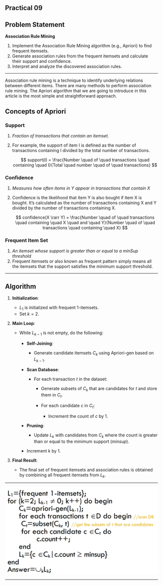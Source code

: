 ## Practical 09

## Problem Statement

**Association Rule Mining**

1. Implement the Association Rule Mining algorithm (e.g., Apriori) to find frequent itemsets.
1. Generate association rules from the frequent itemsets and calculate their support and confidence.
1. Interpret and analyze the discovered association rules.

---

Association rule mining is a technique to identify underlying relations between different items. There are many methods to perform association rule mining. The Apriori algorithm that we are going to introduce in this article is the most simple and straightforward approach.

## ****Concepts of Apriori****

### ****Support****

1. *Fraction of transactions that contain an itemset.*
2. For example, the support of item I is defined as the number of transactions containing I divided by the total number of transactions.
    
    $$
    support(I) = \frac{Number \quad of \quad transactions \quad containing \quad I}{Total \quad number \quad of \quad transactions}
    $$
    

### ****Confidence****

1. *Measures how often items in Y appear in transactions that contain X*
2. Confidence is the likelihood that item Y is also bought if item X is bought. It’s calculated as the number of transactions containing X and Y divided by the number of transactions containing X.
    
    $$
    confidence(X \rarr Y) = \frac{Number \quad of \quad transactions \quad containing \quad X \quad and \quad Y}{Number \quad of \quad transactions \quad containing \quad X}
    $$
    

### ****Frequent Item Set****

1. *An itemset whose support is greater than or equal to a minSup threshold*
2. Frequent itemsets or also known as frequent pattern simply means all the itemsets that the support satisfies the minimum support threshold.

---

## ****Algorithm****

1. **Initialization**:
   - $L_1$ is initialized with frequent 1-itemsets.
   - Set $k = 2$.

2. **Main Loop**:
   - While $L_{k-1}$ is not empty, do the following:
     - **Self-Joining**:
       - Generate candidate itemsets $C_k$ using Apriori-gen based on $L_{k-1}$.

     - **Scan Database**:
       - For each transaction $t$ in the dataset:
         - Generate subsets of $C_k$ that are candidates for $t$ and store them in $C_t$.

         - For each candidate $c$ in $C_t$:
           - Increment the count of $c$ by 1.

     - **Pruning**:
       - Update $L_k$ with candidates from $C_k$ where the count is greater than or equal to the minimum support ($minsup$).

     - Increment $k$ by 1.

3. **Final Result**:
   - The final set of frequent itemsets and association rules is obtained by combining all frequent itemsets from $L_k$.

---

![Alt text](assets/image.png)

---
